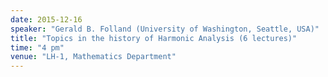 ```yaml
---
date: 2015-12-16
speaker: "Gerald B. Folland (University of Washington, Seattle, USA)"
title: "Topics in the history of Harmonic Analysis (6 lectures)"
time: "4 pm" 
venue: "LH-1, Mathematics Department"
---
```


